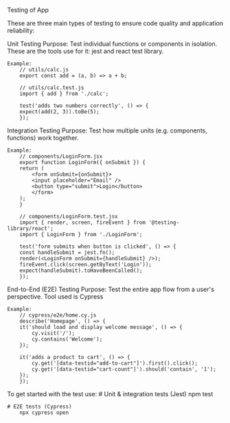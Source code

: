 Testing of App

These are three main types of testing to ensure code quality and application reliability:

Unit Testing
Purpose:
    Test individual functions or components in isolation.
    These are the tools use for it: jest and react test library.

    Example:
        // utils/calc.js
        export const add = (a, b) => a + b;

        // utils/calc.test.js
        import { add } from './calc';

        test('adds two numbers correctly', () => {
        expect(add(2, 3)).toBe(5);
        });


Integration Testing
Purpose:
    Test how multiple units (e.g. components, functions) work together.

    Example:
        // components/LoginForm.jsx
        export function LoginForm({ onSubmit }) {
        return (
            <form onSubmit={onSubmit}>
            <input placeholder="Email" />
            <button type="submit">Login</button>
            </form>
        );
        }

        // components/LoginForm.test.jsx
        import { render, screen, fireEvent } from '@testing-library/react';
        import { LoginForm } from './LoginForm';

        test('form submits when button is clicked', () => {
        const handleSubmit = jest.fn();
        render(<LoginForm onSubmit={handleSubmit} />);
        fireEvent.click(screen.getByText('Login'));
        expect(handleSubmit).toHaveBeenCalled();
        });


End-to-End (E2E) Testing
Purpose:
    Test the entire app flow from a user's perspective.
    Tool used is Cypress

    Example:
        // cypress/e2e/home.cy.js
        describe('Homepage', () => {
        it('should load and display welcome message', () => {
            cy.visit('/');
            cy.contains('Welcome');
        });

        it('adds a product to cart', () => {
            cy.get('[data-testid="add-to-cart"]').first().click();
            cy.get('[data-testid="cart-count"]').should('contain', '1');
        });
        });


To get started with the test use:
    # Unit & integration tests (Jest)
        npm test

    # E2E tests (Cypress)
        npx cypress open